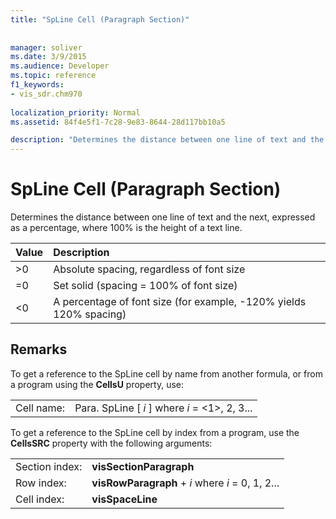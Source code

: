```yaml
---
title: "SpLine Cell (Paragraph Section)"
 
 
manager: soliver
ms.date: 3/9/2015
ms.audience: Developer
ms.topic: reference
f1_keywords:
- vis_sdr.chm970
 
localization_priority: Normal
ms.assetid: 84f4e5f1-7c28-9e83-8644-28d117bb10a5

description: "Determines the distance between one line of text and the next, expressed as a percentage, where 100% is the height of a text line."
---
```


# SpLine Cell (Paragraph Section)

Determines the distance between one line of text and the next, expressed as a percentage, where 100% is the height of a text line.
  
|**Value**|**Description**|
|:-----|:-----|
| \>0  <br/> | Absolute spacing, regardless of font size  <br/> |
| =0  <br/> | Set solid (spacing = 100% of font size)  <br/> |
| \<0  <br/> | A percentage of font size (for example, -120% yields 120% spacing)  <br/> |
   
## Remarks

To get a reference to the SpLine cell by name from another formula, or from a program using the **CellsU** property, use: 
  
|||
|:-----|:-----|
| Cell name:  <br/> | Para. SpLine [  *i*  ]            where  *i*  = <1>, 2, 3...  <br/> |
   
To get a reference to the SpLine cell by index from a program, use the **CellsSRC** property with the following arguments: 
  
|||
|:-----|:-----|
| Section index:  <br/> |**visSectionParagraph** <br/> |
| Row index:  <br/> |**visRowParagraph** +  *i*            where  *i*  = 0, 1, 2...  <br/> |
| Cell index:  <br/> |**visSpaceLine** <br/> |
   

